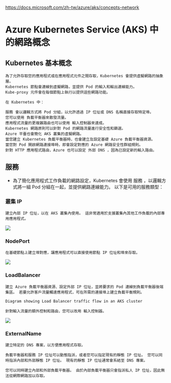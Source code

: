 https://docs.microsoft.com/zh-tw/azure/aks/concepts-network

# Azure Kubernetes Service (AKS) 中的網路概念

## Kubernetes 基本概念
```
為了允許存取您的應用程式或在應用程式元件之間存取，Kubernetes 會提供虛擬網路的抽象層。 
Kubernetes 節點會連線到虛擬網路，並提供 Pod 的輸入和輸出連線能力。 
Kube-proxy 元件會在每個節點上執行以提供這些網路功能。
```
```
在 Kubernetes 中：

服務 會以邏輯方式將 Pod 分組，以允許透過 IP 位址或 DNS 名稱直接存取特定埠。
您可以使用 負載平衡器來散發流量。
應用程式流量的更複雜路由也可以使用 輸入控制器來達成。
Kubernetes 網路原則可以針對 Pod 的網路流量進行安全性和篩選。
Azure 平臺也會簡化 AKS 叢集的虛擬網路。 
當您建立 Kubernetes 負載平衡器時，也會建立及設定基礎 Azure 負載平衡器資源。 
當您對 Pod 開啟網路連接埠時，即會設定對應的 Azure 網路安全性群組規則。 
針對 HTTP 應用程式路由，Azure 也可以設定 外部 DNS ，因為已設定新的輸入路由。

```

## 服務

* 為了簡化應用程式工作負載的網路設定，Kubernetes 會使用 服務 ，以邏輯方式將一組 Pod 分組在一起，並提供網路連線能力。 以下是可用的服務類型：


### 叢集 IP
```
建立內部 IP 位址，以在 AKS 叢集內使用。 這非常適用於支援叢集內其他工作負載的內部專用應用程式。
```
![](https://docs.microsoft.com/zh-tw/azure/aks/media/concepts-network/aks-clusterip.png)

### NodePort
```
在基礎節點上建立埠對應，讓應用程式可以直接使用節點 IP 位址和埠來存取。
```
![](https://docs.microsoft.com/zh-tw/azure/aks/media/concepts-network/aks-nodeport.png)

### LoadBalancer
```
建立 Azure 負載平衡器資源、設定外部 IP 位址，並將要求的 Pod 連線到負載平衡器後端集區。 若要允許客戶流量觸達應用程式，可在所需的連接埠上建立負載平衡規則。

Diagram showing Load Balancer traffic flow in an AKS cluster

針對輸入流量的額外控制和路由，您可以改用 輸入控制器。
```
![](https://docs.microsoft.com/zh-tw/azure/aks/media/concepts-network/aks-loadbalancer.png)

### ExternalName
```
建立特定的 DNS 專案，以方便應用程式存取。

負載平衡器和服務 IP 位址可以動態指派，或者您可以指定現有的靜態 IP 位址。 您可以同時指派內部和外部靜態 IP 位址。 現有的靜態 IP 位址通常會系結至 DNS 專案。

您可以同時建立內部和外部負載平衡器。 由於內部負載平衡器只會指派私人 IP 位址，因此無法從網際網路加以存取。

```
